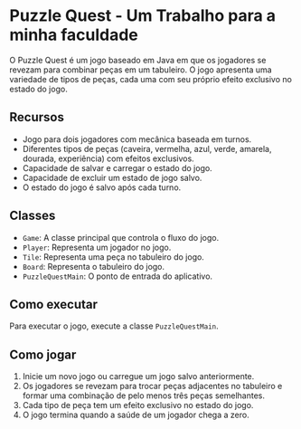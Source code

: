 # Puzzle Quest - Um Trabalho para a minha faculdade


O Puzzle Quest é um jogo baseado em Java em que os jogadores se revezam para combinar peças em um tabuleiro. O jogo apresenta uma variedade de tipos de peças, cada uma com seu próprio efeito exclusivo no estado do jogo.

## Recursos

- Jogo para dois jogadores com mecânica baseada em turnos.
- Diferentes tipos de peças (caveira, vermelha, azul, verde, amarela, dourada, experiência) com efeitos exclusivos.
- Capacidade de salvar e carregar o estado do jogo.
- Capacidade de excluir um estado de jogo salvo.
- O estado do jogo é salvo após cada turno.

## Classes

- `Game`: A classe principal que controla o fluxo do jogo.
- `Player`: Representa um jogador no jogo.
- `Tile`: Representa uma peça no tabuleiro do jogo.
- `Board`: Representa o tabuleiro do jogo.
- `PuzzleQuestMain`: O ponto de entrada do aplicativo.

## Como executar

Para executar o jogo, execute a classe `PuzzleQuestMain`.

## Como jogar

1. Inicie um novo jogo ou carregue um jogo salvo anteriormente.
2. Os jogadores se revezam para trocar peças adjacentes no tabuleiro e formar uma combinação de pelo menos três peças semelhantes.
3. Cada tipo de peça tem um efeito exclusivo no estado do jogo.
4. O jogo termina quando a saúde de um jogador chega a zero.
